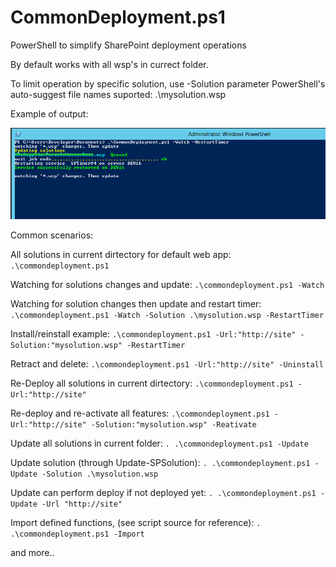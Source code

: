 # CommonDeployment.ps1
PowerShell to simplify SharePoint deployment operations

By default works with all wsp's in currect folder.

To limit operation by specific solution, use -Solution parameter
PowerShell's auto-suggest file names suported: .\mysolution.wsp

Example of output:

![Image of Yaktocat](https://github.com/gdbd/CommonDeployment.ps1/raw/master/asset/cmdp-watch-update.PNG)


Common scenarios:

All solutions in current dirtectory for default web app:
`.\commondeployment.ps1 `

Watching for solutions changes and update:
`.\commondeployment.ps1 -Watch`

Watching for solution changes then update and restart timer:
`.\commondeployment.ps1 -Watch -Solution .\mysolution.wsp -RestartTimer`

Install/reinstall example:
`.\commondeployment.ps1 -Url:"http://site" -Solution:"mysolution.wsp" -RestartTimer`

Retract and delete:
`.\commondeployment.ps1 -Url:"http://site" -Uninstall`

Re-Deploy all solutions in current dirtectory:
`.\commondeployment.ps1 -Url:"http://site"`

Re-deploy and re-activate all features:
`.\commondeployment.ps1 -Url:"http://site" -Solution:"mysolution.wsp" -Reativate`

Update all solutions in current folder:
`. .\commondeployment.ps1 -Update`

Update solution (through Update-SPSolution):
`. .\commondeployment.ps1 -Update -Solution .\mysolution.wsp`

Update can perform deploy if not deployed yet:
`. .\commondeployment.ps1 -Update -Url "http://site"`

Import defined functions, (see script source for reference):
`. .\commondeployment.ps1 -Import`

and more..
